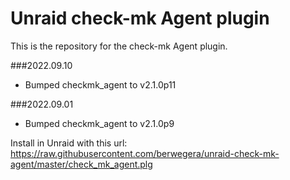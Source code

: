 # Unraid check-mk Agent plugin

This is the repository for the check-mk Agent plugin.


###2022.09.10
- Bumped checkmk_agent to v2.1.0p11

###2022.09.01
- Bumped checkmk_agent to v2.1.0p9

Install in Unraid with this url:
https://raw.githubusercontent.com/berwegera/unraid-check-mk-agent/master/check_mk_agent.plg
